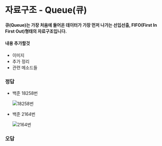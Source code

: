 # 자료구조 - Queue(큐) 

#### 큐(Queue)는 가장 처음에 들어온 데이터가 가장 먼저 나가는 선입선출, FIFO(First In First Out)형태의 자료구조입니다.


#### 내용 추가할것

  - 이미지
  - 추가 정리
  - 관련 메소드들
  

### 정답
- 백준 18258번

  ![18258번](https://user-images.githubusercontent.com/46203866/95485866-3fe74980-09cd-11eb-9e83-12a21420424c.PNG)

- 백준 2164번

  ![2164번](https://user-images.githubusercontent.com/46203866/95608364-f6affc00-0a97-11eb-899c-2ea295d4da3d.PNG)  
  
### 오답
